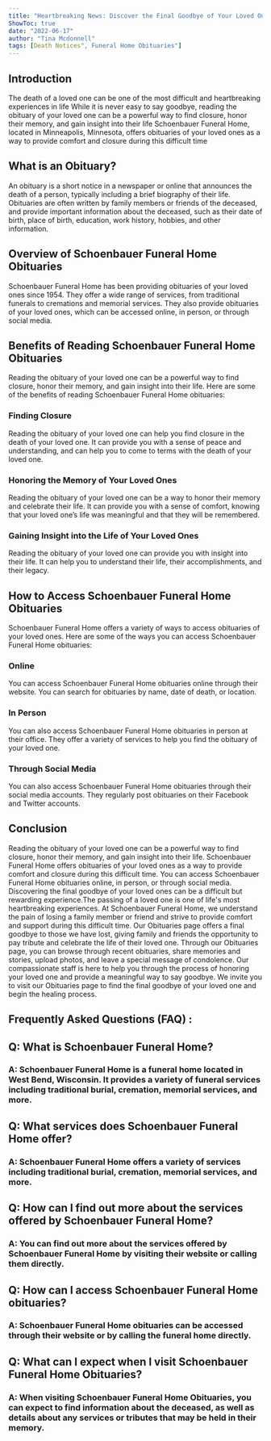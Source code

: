 ```yaml
---
title: "Heartbreaking News: Discover the Final Goodbye of Your Loved Ones at Schoenbauer Funeral Home Obituaries"
ShowToc: true 
date: "2022-06-17"
author: "Tina Mcdonnell" 
tags: [Death Notices", Funeral Home Obituaries"]
---
```

## Introduction 

The death of a loved one can be one of the most difficult and heartbreaking experiences in life While it is never easy to say goodbye, reading the obituary of your loved one can be a powerful way to find closure, honor their memory, and gain insight into their life Schoenbauer Funeral Home, located in Minneapolis, Minnesota, offers obituaries of your loved ones as a way to provide comfort and closure during this difficult time 

## What is an Obituary? 

An obituary is a short notice in a newspaper or online that announces the death of a person, typically including a brief biography of their life. Obituaries are often written by family members or friends of the deceased, and provide important information about the deceased, such as their date of birth, place of birth, education, work history, hobbies, and other information. 

## Overview of Schoenbauer Funeral Home Obituaries 

Schoenbauer Funeral Home has been providing obituaries of your loved ones since 1954. They offer a wide range of services, from traditional funerals to cremations and memorial services. They also provide obituaries of your loved ones, which can be accessed online, in person, or through social media. 

## Benefits of Reading Schoenbauer Funeral Home Obituaries 

Reading the obituary of your loved one can be a powerful way to find closure, honor their memory, and gain insight into their life. Here are some of the benefits of reading Schoenbauer Funeral Home obituaries: 

### Finding Closure 

Reading the obituary of your loved one can help you find closure in the death of your loved one. It can provide you with a sense of peace and understanding, and can help you to come to terms with the death of your loved one. 

### Honoring the Memory of Your Loved Ones 

Reading the obituary of your loved one can be a way to honor their memory and celebrate their life. It can provide you with a sense of comfort, knowing that your loved one’s life was meaningful and that they will be remembered. 

### Gaining Insight into the Life of Your Loved Ones 

Reading the obituary of your loved one can provide you with insight into their life. It can help you to understand their life, their accomplishments, and their legacy. 

## How to Access Schoenbauer Funeral Home Obituaries 

Schoenbauer Funeral Home offers a variety of ways to access obituaries of your loved ones. Here are some of the ways you can access Schoenbauer Funeral Home obituaries: 

### Online 

You can access Schoenbauer Funeral Home obituaries online through their website. You can search for obituaries by name, date of death, or location. 

### In Person 

You can also access Schoenbauer Funeral Home obituaries in person at their office. They offer a variety of services to help you find the obituary of your loved one. 

### Through Social Media 

You can also access Schoenbauer Funeral Home obituaries through their social media accounts. They regularly post obituaries on their Facebook and Twitter accounts. 

## Conclusion 

Reading the obituary of your loved one can be a powerful way to find closure, honor their memory, and gain insight into their life. Schoenbauer Funeral Home offers obituaries of your loved ones as a way to provide comfort and closure during this difficult time. You can access Schoenbauer Funeral Home obituaries online, in person, or through social media. Discovering the final goodbye of your loved ones can be a difficult but rewarding experience.The passing of a loved one is one of life's most heartbreaking experiences. At Schoenbauer Funeral Home, we understand the pain of losing a family member or friend and strive to provide comfort and support during this difficult time. Our Obituaries page offers a final goodbye to those we have lost, giving family and friends the opportunity to pay tribute and celebrate the life of their loved one. Through our Obituaries page, you can browse through recent obituaries, share memories and stories, upload photos, and leave a special message of condolence. Our compassionate staff is here to help you through the process of honoring your loved one and provide a meaningful way to say goodbye. We invite you to visit our Obituaries page to find the final goodbye of your loved one and begin the healing process.

## Frequently Asked Questions (FAQ) :
<h2>Q: What is Schoenbauer Funeral Home?</h2>
<h3>A: Schoenbauer Funeral Home is a funeral home located in West Bend, Wisconsin. It provides a variety of funeral services including traditional burial, cremation, memorial services, and more.</h3>

<h2>Q: What services does Schoenbauer Funeral Home offer?</h2>
<h3>A: Schoenbauer Funeral Home offers a variety of services including traditional burial, cremation, memorial services, and more.</h3>

<h2>Q: How can I find out more about the services offered by Schoenbauer Funeral Home?</h2>
<h3>A: You can find out more about the services offered by Schoenbauer Funeral Home by visiting their website or calling them directly.</h3>

<h2>Q: How can I access Schoenbauer Funeral Home obituaries?</h2>
<h3>A: Schoenbauer Funeral Home obituaries can be accessed through their website or by calling the funeral home directly.</h3>

<h2>Q: What can I expect when I visit Schoenbauer Funeral Home Obituaries?</h2>
<h3>A: When visiting Schoenbauer Funeral Home Obituaries, you can expect to find information about the deceased, as well as details about any services or tributes that may be held in their memory.</h3>



